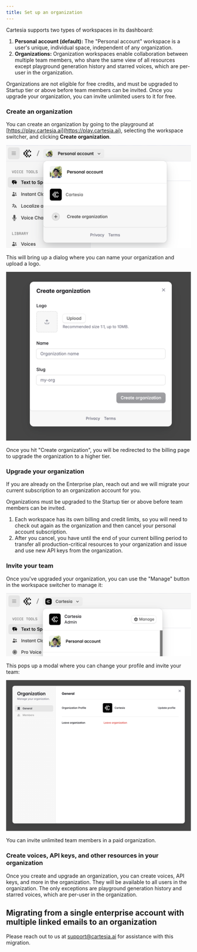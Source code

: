 ```yaml
---
title: Set up an organization
---
```


Cartesia supports two types of workspaces in its dashboard:

1. **Personal account (default):** The "Personal account" workspace is a user's unique, individual space, independent of any organization.
2. **Organizations:** Organization workspaces enable collaboration between multiple team members, who share the same view of all resources except playground generation history and starred voices, which are per-user in the organization.

<Warning>
	Organizations are not eligible for free credits, and must be upgraded to Startup tier or above before team members can be invited. Once you upgrade your organization, you can invite unlimited users to it for free.
</Warning>

<Steps>

### Create an organization

You can create an organization by going to the playground at [https://play.cartesia.ai](https://play.cartesia.ai), selecting the workspace switcher, and clicking **Create organization**.

<Frame background="subtle">
  <img src="../assets/images/orgs_step_1.png" alt="Create organization" />
</Frame>

This will bring up a dialog where you can name your organization and upload a logo.

<Frame background="subtle">
  <img src="../assets/images/orgs_step_2.png" alt="Organization creation dialog" />
</Frame>

Once you hit "Create organization", you will be redirected to the billing page to upgrade the organization to a higher tier.

### Upgrade your organization

<Note>
If you are already on the Enterprise plan, reach out and we will migrate your current subscription to an organization account for you.
</Note>

Organizations must be upgraded to the Startup tier or above before team members can be invited.

1. Each workspace has its own billing and credit limits, so you will need to check out again as the organization and then cancel your personal account subscription.
2. After you cancel, you have until the end of your current billing period to transfer all production-critical resources to your organization and issue and use new API keys from the organization.

### Invite your team

Once you've upgraded your organization, you can use the "Manage" button in the workspace switcher to manage it:

<Frame background="subtle">
  <img src="../assets/images/orgs_step_3.png" alt="Organization manage button in switcher" />
</Frame>

This pops up a modal where you can change your profile and invite your team:

<Frame background="subtle">
  <img src="../assets/images/orgs_modal.png" alt="Organization manager modal" />
</Frame>

You can invite unlimited team members in a paid organization.

### Create voices, API keys, and other resources in your organization

Once you create and upgrade an organization, you can create voices, API keys, and more in the organization. They will be available to all users in the organization. The only exceptions are playground generation history and starred voices, which are per-user in the organization.

</Steps>

## Migrating from a single enterprise account with multiple linked emails to an organization

Please reach out to us at support@cartesia.ai for assistance with this migration.
